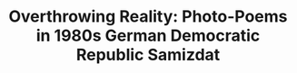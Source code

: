 ---
title: "Overthrowing Reality: Photo-Poems in 1980s German Democratic Republic Samizdat"
short_title: 
layout: "essay"
order: 30
contributor: 
  - first_name: Anna   
    last_name: Horakova
  - first_name: Isotta  
    last_name: Poggi
copyright: "Getty Research Journal, no. 19 (2024) © 2024 Anna Horakova and J. Paul Getty Trust"
abstract:
---